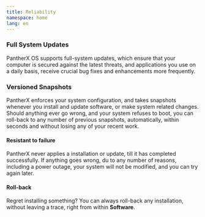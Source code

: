 ```yaml
---
title: Reliability
namespace: home
lang: en
---
```


### Full System Updates

PantherX OS supports full-system updates, which ensure that your computer is secured against the latest threats, and applications you use on a daily basis, receive crucial bug fixes and enhancements more frequently.

### Versioned Snapshots

PantherX enforces your system configuration, and takes snapshots whenever you install and update software, or make system related changes. Should anything ever go wrong, and your system refuses to boot, you can roll-back to any number of previous snapshots, automatically, within seconds and without losing any of your recent work.

#### Resistant to failure

PantherX never applies a installation or update, till it has completed successfully. If anything goes wrong, du to any number of reasons, including a power outage, your system will not be modified, and you can try again later.

#### Roll-back

Regret installing something? You can always roll-back any installation, without leaving a trace, right from within **Software**.